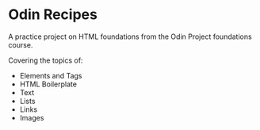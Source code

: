 # Odin Recipes

A practice project on HTML foundations from the Odin Project foundations course.

Covering the topics of: 
- Elements and Tags
- HTML Boilerplate
- Text
- Lists
- Links
- Images
